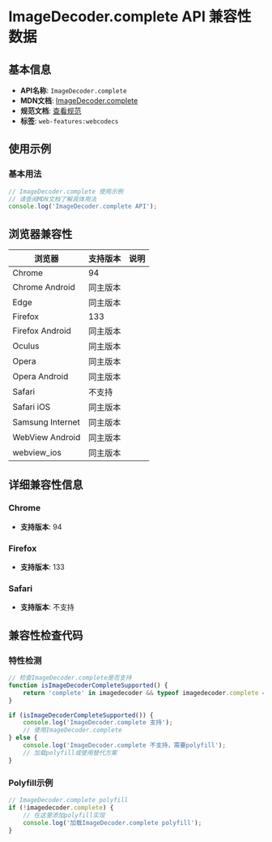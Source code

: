 # ImageDecoder.complete API 兼容性数据

## 基本信息

- **API名称**: `ImageDecoder.complete`
- **MDN文档**: [ImageDecoder.complete](https://developer.mozilla.org/docs/Web/API/ImageDecoder/complete)
- **规范文档**: [查看规范](https://w3c.github.io/webcodecs/#dom-imagedecoder-complete)
- **标签**: `web-features:webcodecs`

## 使用示例

### 基本用法

```javascript
// ImageDecoder.complete 使用示例
// 请查阅MDN文档了解具体用法
console.log('ImageDecoder.complete API');
```

## 浏览器兼容性

| 浏览器 | 支持版本 | 说明 |
|--------|----------|------|
| Chrome | 94 |  |
| Chrome Android | 同主版本 |  |
| Edge | 同主版本 |  |
| Firefox | 133 |  |
| Firefox Android | 同主版本 |  |
| Oculus | 同主版本 |  |
| Opera | 同主版本 |  |
| Opera Android | 同主版本 |  |
| Safari | 不支持 |  |
| Safari iOS | 同主版本 |  |
| Samsung Internet | 同主版本 |  |
| WebView Android | 同主版本 |  |
| webview_ios | 同主版本 |  |

## 详细兼容性信息

### Chrome

- **支持版本**: 94

### Firefox

- **支持版本**: 133

### Safari

- **支持版本**: 不支持

## 兼容性检查代码

### 特性检测

```javascript
// 检查ImageDecoder.complete是否支持
function isImageDecoderCompleteSupported() {
    return 'complete' in imagedecoder && typeof imagedecoder.complete === 'function';
}

if (isImageDecoderCompleteSupported()) {
    console.log('ImageDecoder.complete 支持');
    // 使用ImageDecoder.complete
} else {
    console.log('ImageDecoder.complete 不支持，需要polyfill');
    // 加载polyfill或使用替代方案
}
```

### Polyfill示例

```javascript
// ImageDecoder.complete polyfill
if (!imagedecoder.complete) {
    // 在这里添加polyfill实现
    console.log('加载ImageDecoder.complete polyfill');
}
```

